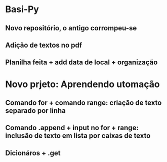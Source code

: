 # Basi-Py
## Novo repositório, o antigo corrompeu-se
## Adição de textos no pdf
## Planilha feita + add data de local + organização

# Novo prjeto: Aprendendo utomação
## Comando for + comando range: criação de texto separado por linha
## Comando .append + input no for + range: inclusão de texto em lista por caixas de texto
## Dicionáros + .get